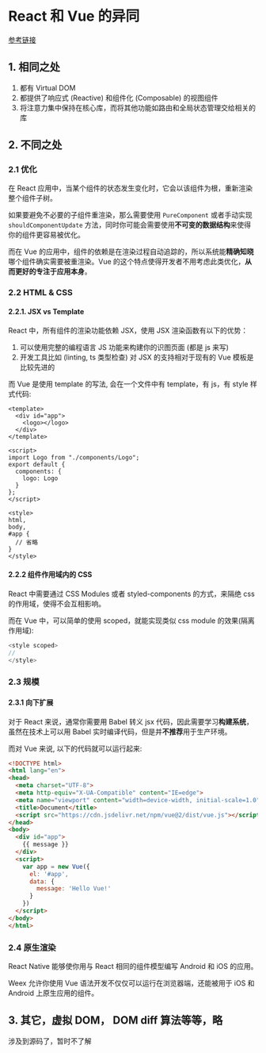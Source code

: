 # React 和 Vue 的异同

[参考链接](https://cn.vuejs.org/v2/guide/comparison.html)  


## 1. 相同之处

1. 都有 Virtual DOM
2. 都提供了响应式 (Reactive) 和组件化 (Composable) 的视图组件
3. 将注意力集中保持在核心库，而将其他功能如路由和全局状态管理交给相关的库

## 2. 不同之处

### 2.1 优化

在 React 应用中，当某个组件的状态发生变化时，它会以该组件为根，重新渲染整个组件子树。  

如果要避免不必要的子组件重渲染，那么需要使用 `PureComponent` 或者手动实现 `shouldComponentUpdate` 方法，同时你可能会需要使用**不可变的数据结构**来使得你的组件更容易被优化。

而在 Vue 的应用中，组件的依赖是在渲染过程自动追踪的，所以系统能**精确知晓**哪个组件确实需要被重渲染。Vue 的这个特点使得开发者不用考虑此类优化，**从而更好的专注于应用本身**。

### 2.2 HTML & CSS

#### 2.2.1. JSX vs Template

React 中，所有组件的渲染功能依赖 JSX，使用 JSX 渲染函数有以下的优势：  
1. 可以使用完整的编程语言 JS 功能来构建你的识图页面 (都是 js 来写)
2. 开发工具比如 (linting, ts 类型检查) 对 JSX 的支持相对于现有的 Vue 模板是比较先进的

而 Vue 是使用 template 的写法, 会在一个文件中有 template，有 js，有 style 样式代码:  

```vue
<template>
  <div id="app">
    <logo></logo>
  </div>
</template>

<script>
import Logo from "./components/Logo";
export default {
  components: {
    logo: Logo
  }
};
</script>

<style>
html,
body,
#app {
  // 省略
}
</style>
```

#### 2.2.2 组件作用域内的 CSS

React 中需要通过 CSS Modules 或者 styled-components 的方式，来隔绝 css 的作用域，使得不会互相影响。

而在 Vue 中，可以简单的使用 scoped，就能实现类似 css module 的效果(隔离作用域):  

```js
<style scoped>
//
</style>
```

### 2.3 规模

#### 2.3.1 向下扩展

对于 React 来说，通常你需要用 Babel 转义 jsx 代码，因此需要学习**构建系统**，虽然在技术上可以用 Babel 实时编译代码，但是并**不推荐**用于生产环境。

而对 Vue 来说, 以下的代码就可以运行起来:  

```html
<!DOCTYPE html>
<html lang="en">
<head>
  <meta charset="UTF-8">
  <meta http-equiv="X-UA-Compatible" content="IE=edge">
  <meta name="viewport" content="width=device-width, initial-scale=1.0">
  <title>Document</title>
  <script src="https://cdn.jsdelivr.net/npm/vue@2/dist/vue.js"></script>
</head>
<body>
  <div id="app">
    {{ message }}
  </div>
  <script>
    var app = new Vue({
      el: '#app',
      data: {
        message: 'Hello Vue!'
      }
    })
  </script>
</body>
</html>
```



### 2.4 原生渲染

React Native 能够使你用与 React 相同的组件模型编写 Android 和 iOS 的应用。

Weex 允许你使用 Vue 语法开发不仅仅可以运行在浏览器端，还能被用于 iOS 和 Android 上原生应用的组件。

## 3. 其它，虚拟 DOM， DOM diff 算法等等，略

涉及到源码了，暂时不了解